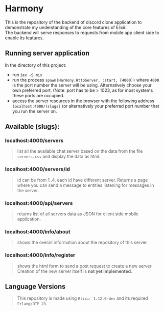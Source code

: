 # Harmony

This is the repository of the backend of discord clone application to demonstrate my understanding of the core features of Elixir.  
The backend will serve responses to requests from mobile app client side to enable its features.

## Running server application
In the directory of this project:
- run `iex -S mix`
- run the process `spawn(Harmony.HttpServer, :start, [4000])` where `4000` is the port number the server will be using. Alternatively choose your own preferred port. (Note: port has to be > 1023, as for most systems these ports are occupied.
- access the server resources in the browser with the following address `localhost:4000/(slugs)` (or alternatively your preferred port number that you run the server on.

## Available (slugs):

### localhost:4000/servers
> list all the available chat server based on the data from the file `servers.csv` and display the data as html.

### localhost:4000/servers/id
> id can be from 1..4, each id have different server. Returns a page where you can send a message to entities listening for messages in the server.

### localhost:4000/api/servers
> returns list of all servers data as JSON for client side mobile application.

### localhost:4000/info/about
> shows the overall information about the repository of this server.

### localhost:4000/info/register
> shows the html form to send a post request to create a new server. Creation of the new server itself is **not yet implemented**.

## Language Versions
> This repository is made using `Elixir 1.12.0-dev` and its required `Erlang/OTP 23`.

